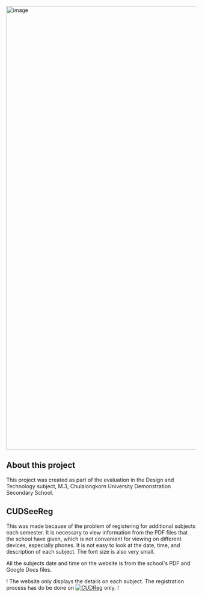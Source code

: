 <img width="1180" alt="image" src="https://github.com/ronnapatp/CUDSeeReg/assets/91602142/57ae40ce-47e3-42d1-8027-58af14f25bfa">

## About this project

This project was created as part of the evaluation in the Design and Technology subject, M.3, Chulalongkorn University Demonstration Secondary School.

## CUDSeeReg

This was made because of the problem of registering for additional subjects each semester. It is necessary to view information from the PDF files that the school have given, which is not convenient for viewing on different devices, especially phones. It is not easy to look at the date, time, and description of each subject. The font size is also very small.

All the subjects date and time on the website is from the school's PDF and Google Docs files.

! The website only displays the details on each subject. The registration process has do be done on [![CUDReg](https://img.shields.io/badge/CUDReg-FFC0CB)](https://cudreg.com/) only. !
